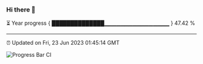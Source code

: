 ### Hi there 👋

⏳ Year progress { ██████████████▁▁▁▁▁▁▁▁▁▁▁▁▁▁▁▁ } 47.42 %

---

⏰ Updated on Fri, 23 Jun 2023 01:45:14 GMT

![Progress Bar CI](https://github.com/liununu/liununu/workflows/Progress%20Bar%20CI/badge.svg)
